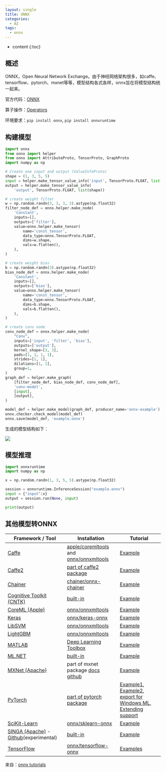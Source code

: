 ```yaml
---
layout: single
title: ONNX
categories:
  - AI
tags:
  - onnx
---
```


* content
{:toc}
## 概述

ONNX，Open Neural Network Exchange。由于神经网络架构很多，如caffe、tensorflow、pytorch、mxnet等等，模型结构各式各样，onnx旨在将模型结构统一起来。

官方代码：[ONNX](https://github.com/onnx/onnx)

算子操作：[Operators](https://github.com/onnx/onnx/blob/master/docs/Operators.md)

环境要求：`pip install onnx`, `pip install onnxruntime`

<!--more-->



## 构建模型

``` python
import onnx
from onnx import helper
from onnx import AttributeProto, TensorProto, GraphProto
import numpy as np

# Create one input and output (ValueInfoProto)
shape = (1, 3, 5, 5)
input = helper.make_tensor_value_info('input', TensorProto.FLOAT, list(shape))
output = helper.make_tensor_value_info(
    'output', TensorProto.FLOAT, list(shape))

# create weight filter
w = np.random.randn(3, 3, 3, 3).astype(np.float32)
filter_node_def = onnx.helper.make_node(
    'Constant',
    inputs=[],
    outputs=['filter'],
    value=onnx.helper.make_tensor(
        name='const_tensor',
        data_type=onnx.TensorProto.FLOAT,
        dims=w.shape,
        vals=w.flatten(),
    ),
)

# create weight bias
b = np.random.randn(3).astype(np.float32)
bias_node_def = onnx.helper.make_node(
    'Constant',
    inputs=[],
    outputs=['bias'],
    value=onnx.helper.make_tensor(
        name='const_tensor',
        data_type=onnx.TensorProto.FLOAT,
        dims=b.shape,
        vals=b.flatten(),
    ),
)

# create conv node
conv_node_def = onnx.helper.make_node(
    "Conv",
    inputs=['input', 'filter', 'bias'],
    outputs=['output'],
    kernel_shape=[3, 3],
    pads=[1, 1, 1, 1],
    strides=[1, 1],
    dilations=[1, 1],
    group=1,
)
graph_def = helper.make_graph(
    [filter_node_def, bias_node_def, conv_node_def],
    'conv-model',
    [input],
    [output],
)

model_def = helper.make_model(graph_def, producer_name='onnx-example')
onnx.checker.check_model(model_def)
onnx.save(model_def, 'example.onnx')
```

生成的模型结构如下：

![](https://harmonyhu.github.io/img/onnx_model.jpg)



## 模型推理

``` python
import onnxruntime
import numpy as np

x = np.random.randn(1, 3, 5, 5).astype(np.float32)

session = onnxruntime.InferenceSession("example.onnx")
input = {"input":x}
output = session.run(None, input)

print(output)
```



## 其他模型转ONNX

| Framework / Tool                                             | Installation                                                 | Tutorial                                                     |
| ------------------------------------------------------------ | ------------------------------------------------------------ | ------------------------------------------------------------ |
| [Caffe](https://github.com/BVLC/caffe)                       | [apple/coremltools](https://github.com/apple/coremltools) and [onnx/onnxmltools](https://github.com/onnx/onnxmltools) | [Example](https://github.com/onnx/onnx-docker/blob/master/onnx-ecosystem/converter_scripts/caffe_coreml_onnx.ipynb) |
| [Caffe2](http://caffe2.ai/)                                  | [part of caffe2 package](https://github.com/pytorch/pytorch/tree/master/caffe2/python/onnx) | [Example](https://github.com/onnx/tutorials/blob/master/tutorials/Caffe2OnnxExport.ipynb) |
| [Chainer](https://chainer.org/)                              | [chainer/onnx-chainer](https://github.com/chainer/onnx-chainer) | [Example](https://github.com/onnx/tutorials/blob/master/tutorials/ChainerOnnxExport.ipynb) |
| [Cognitive Toolkit (CNTK)](https://www.microsoft.com/en-us/cognitive-toolkit/) | [built-in](https://docs.microsoft.com/en-us/cognitive-toolkit/setup-cntk-on-your-machine) | [Example](https://github.com/onnx/tutorials/blob/master/tutorials/CntkOnnxExport.ipynb) |
| [CoreML (Apple)](https://developer.apple.com/documentation/coreml) | [onnx/onnxmltools](https://github.com/onnx/onnxmltools)      | [Example](https://github.com/onnx/onnx-docker/blob/master/onnx-ecosystem/converter_scripts/coreml_onnx.ipynb) |
| [Keras](https://github.com/keras-team/keras)                 | [onnx/keras-onnx](https://github.com/onnx/keras-onnx)        | [Example](https://github.com/onnx/onnx-docker/blob/master/onnx-ecosystem/converter_scripts/keras_onnx.ipynb) |
| [LibSVM](https://github.com/cjlin1/libsvm)                   | [onnx/onnxmltools](https://github.com/onnx/onnxmltools)      | [Example](https://github.com/onnx/onnx-docker/blob/master/onnx-ecosystem/converter_scripts/libsvm_onnx.ipynb) |
| [LightGBM](https://github.com/Microsoft/LightGBM)            | [onnx/onnxmltools](https://github.com/onnx/onnxmltools)      | [Example](https://github.com/onnx/onnx-docker/blob/master/onnx-ecosystem/converter_scripts/lightgbm_onnx.ipynb) |
| [MATLAB](https://www.mathworks.com/)                         | [Deep Learning Toolbox](https://www.mathworks.com/matlabcentral/fileexchange/67296) | [Example](https://www.mathworks.com/help/deeplearning/ref/exportonnxnetwork.html) |
| [ML.NET](https://github.com/dotnet/machinelearning/)         | [built-in](https://www.nuget.org/packages/Microsoft.ML/)     | [Example](https://github.com/dotnet/machinelearning/blob/master/test/Microsoft.ML.Tests/OnnxConversionTest.cs) |
| [MXNet (Apache)](http://mxnet.incubator.apache.org/)         | part of mxnet package [docs](http://mxnet.incubator.apache.org/api/python/contrib/onnx.html) [github](https://github.com/apache/incubator-mxnet/tree/master/python/mxnet/contrib/onnx) | [Example](https://github.com/onnx/tutorials/blob/master/tutorials/MXNetONNXExport.ipynb) |
| [PyTorch](http://pytorch.org/)                               | [part of pytorch package](http://pytorch.org/docs/master/onnx.html) | [Example1](https://pytorch.org/tutorials/advanced/super_resolution_with_onnxruntime.html), [Example2](https://github.com/onnx/tutorials/blob/master/tutorials/PytorchOnnxExport.ipynb), [export for Windows ML](https://github.com/onnx/tutorials/blob/master/tutorials/ExportModelFromPyTorchForWinML.md), [Extending support](https://github.com/onnx/tutorials/blob/master/tutorials/PytorchAddExportSupport.md) |
| [SciKit-Learn](http://scikit-learn.org/)                     | [onnx/sklearn-onnx](https://github.com/onnx/sklearn-onnx)    | [Example](http://onnx.ai/sklearn-onnx/index.html)            |
| [SINGA (Apache)](http://singa.apache.org/) - [Github](https://github.com/apache/incubator-singa/blob/master/python/singa/sonnx.py)(experimental) | [built-in](https://github.com/apache/incubator-singa/blob/master/doc/en/docs/installation.md) | [Example](https://github.com/apache/incubator-singa/tree/master/examples/onnx) |
| [TensorFlow](https://www.tensorflow.org/)                    | [onnx/tensorflow-onnx](https://github.com/onnx/tensorflow-onnx) | [Examples](https://github.com/onnx/tutorials/blob/master/tutorials/TensorflowToOnnx-1.ipynb) |

来自：[onnx tutorials](https://github.com/onnx/tutorials)

